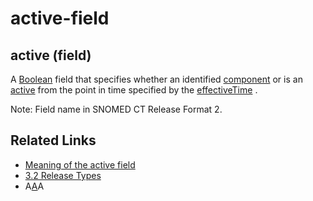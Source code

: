 # active-field

## active (field)

A [Boolean](https://confluence.ihtsdotools.org/display/DOCGLOSS/Boolean) field that specifies whether an identified [component](https://confluence.ihtsdotools.org/display/DOCGLOSS/component) or is an [active](https://confluence.ihtsdotools.org/display/DOCGLOSS/active) from the point in time specified by the [effectiveTime](https://confluence.ihtsdotools.org/display/DOCGLOSS/effectiveTime) .

Note: Field name in SNOMED CT Release Format 2.

## Related Links

* [Meaning of the active field](../../../pages/createpage.action)
* [3.2 Release Types](../../../3.2-Release-Types_28739357.html)
* A[A](https://confluence.ihtsdotools.org/display/DOCGLOSS/A)A
